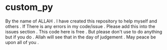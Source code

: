 # custom_py
By the name of ALLAH .
I have created this repository to help myself and others .
If There is any errors in my code/issue . Please add this into the issues section . 
This code here is free . 
But please don't use to do anything but if you do . 
Allah will see that in the day of judgement . 
May peace be upon all of you . 
